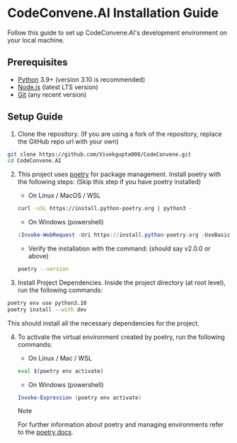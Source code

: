 # CodeConvene.AI Installation Guide

Follow this guide to set up CodeConvene.AI's development environment on your local machine.

## Prerequisites

-   [Python](https://www.python.org/) 3.9+ (version 3.10 is recommended)
-   [Node.js](https://nodejs.org/en) (latest LTS version)
-   [Git](https://git-scm.com/) (any recent version)

## Setup Guide

1. Clone the repository. (If you are using a fork of the repository, replace the GitHub repo url with your own)

```sh
git clone https://github.com/Vivekgupta008/CodeConvene.git
cd CodeConvene.AI
```

2. This project uses [poetry](https://python-poetry.org/) for package management. Install poetry with the following steps: (Skip this step if you have poetry installed)

    - On Linux / MacOS / WSL

    ```sh
    curl -sSL https://install.python-poetry.org | python3 -
    ```

    - On Windows (powershell)

    ```powershell
    (Invoke-WebRequest -Uri https://install.python-poetry.org -UseBasicParsing).Content | py -
    ```

    - Verify the installation with the command: (should say v2.0.0 or above)

    ```sh
    poetry --version
    ```

3. Install Project Dependencies. Inside the project directory (at root level), run the following commands:

```sh
poetry env use python3.10
poetry install --with dev
```

This should install all the necessary dependencies for the project.

4.  To activate the virtual environment created by poetry, run the following commands:

    -   On Linux / Mac / WSL

    ```sh
    eval $(poetry env activate)
    ```

    -   On Windows (powershell)

    ```powershell
    Invoke-Expression (poetry env activate)
    ```

    > [!NOTE]
    > For further information about poetry and managing environments refer to the [poetry docs](https://python-poetry.org/docs/managing-environments/).
